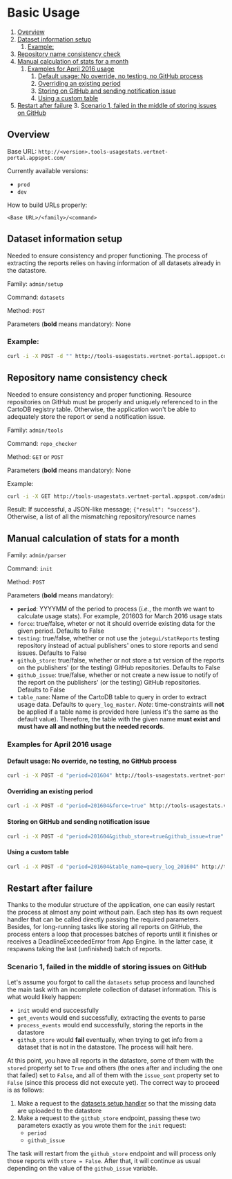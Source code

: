 Basic Usage
===

<!-- MarkdownTOC -->

1. [Overview](#overview)
2. [Dataset information setup](#dataset-information-setup)
    1. [Example:](#example)
3. [Repository name consistency check](#repository-name-consistency-check)
4. [Manual calculation of stats for a month](#manual-calculation-of-stats-for-a-month)
    1. [Examples for April 2016 usage](#examples-for-april-2016-usage)
        1. [Default usage: No override, no testing, no GitHub process](#default-usage-no-override-no-testing-no-github-process)
        2. [Overriding an existing period](#overriding-an-existing-period)
        3. [Storing on GitHub and sending notification issue](#storing-on-github-and-sending-notification-issue)
        4. [Using a custom table](#using-a-custom-table)
2. [Restart after failure](#restart-after-failure)
    3. [Scenario 1, failed in the middle of storing issues on GitHub](#scenario-1-failed-in-the-middle-of-storing-issues-on-github)

<!-- /MarkdownTOC -->

<a name="overview"></a>
## Overview

Base URL: `http://<version>.tools-usagestats.vertnet-portal.appspot.com/`

Currently available versions:

* `prod`
* `dev`

How to build URLs properly:

    <Base URL>/<family>/<command>

<a name="dataset-information-setup"></a>
## Dataset information setup

Needed to ensure consistency and proper functioning. The process of extracting the reports relies on having information of all datasets already in the datastore.

Family: `admin/setup`

Command: `datasets`

Method: `POST`

Parameters (**bold** means mandatory): None

<a name="example"></a>
### Example:

```sh
curl -i -X POST -d "" http://tools-usagestats.vertnet-portal.appspot.com/admin/setup/datasets
```

<a name="repository-name-consistency-check"></a>
## Repository name consistency check

Needed to ensure consistency and proper functioning. Resource repositories on GitHub must be properly and uniquely referenced to in the CartoDB registry table. Otherwise, the application won't be able to adequately store the report or send a notification issue.

Family: `admin/tools`

Command: `repo_checker`

Method: `GET` or `POST`

Parameters (**bold** means mandatory): None

Example:

```sh
curl -i -X GET http://tools-usagestats.vertnet-portal.appspot.com/admin/tools/repo_checker
```

Result: If successful, a JSON-like message; `{"result": "success"}`. Otherwise, a list of all the mismatching repository/resource names

<a name="manual-calculation-of-stats-for-a-month"></a>
## Manual calculation of stats for a month

Family: `admin/parser`

Command: `init`

Method: `POST`

Parameters (**bold** means mandatory):

- **`period`**: YYYYMM of the period to process (*i.e.*, the month we want to calculate usage stats). For example, 201603 for March 2016 usage stats
- `force`: true/false, wheter or not it should override existing data for the given period. Defaults to False
- `testing`: true/false, whether or not use the `jotegui/statReports` testing repository instead of actual publishers' ones to store reports and send issues. Defaults to False
- `github_store`: true/false, whether or not store a txt version of the reports on the publishers' (or the testing) GitHub repositories. Defaults to False
- `github_issue`: true/false, whether or not create a new issue to notify of the report on the publishers' (or the testing) GitHub repositories. Defaults to False
- `table_name`: Name of the CartoDB table to query in order to extract usage data. Defaults to `query_log_master`. *Note*: time-constraints will **not** be applied if a table name is provided here (unless it's the same as the default value). Therefore, the table with the given name **must exist and must have all and nothing but the needed records**.

<a name="examples-for-april-2016-usage"></a>
### Examples for April 2016 usage

<a name="default-usage-no-override-no-testing-no-github-process"></a>
#### Default usage: No override, no testing, no GitHub process

```sh
curl -i -X POST -d "period=201604" http://tools-usagestats.vertnet-portal.appspot.com/admin/parser/init
```

<a name="overriding-an-existing-period"></a>
#### Overriding an existing period

```sh
curl -i -X POST -d "period=201604&force=true" http://tools-usagestats.vertnet-portal.appspot.com/admin/parser/init
```

<a name="storing-on-github-and-sending-notification-issue"></a>
#### Storing on GitHub and sending notification issue

```sh
curl -i -X POST -d "period=201604&github_store=true&github_issue=true" http://tools-usagestats.vertnet-portal.appspot.com/admin/parser/init
```

<a name="using-a-custom-table"></a>
#### Using a custom table

```sh
curl -i -X POST -d "period=201604&table_name=query_log_201604" http://tools-usagestats.vertnet-portal.appspot.com/admin/parser/init
```

<a name="restart-after-failure"></a>
## Restart after failure

Thanks to the modular structure of the application, one can easily restart the process at almost any point without pain. Each step has its own request handler that can be called directly passing the required parameters. Besides, for long-running tasks like storing all reports on GitHub, the process enters a loop that processes batches of reports until it finishes or receives a DeadlineExceededError from App Engine. In the latter case, it respawns taking the last (unfinished) batch of reports.

<a name="scenario-1-failed-in-the-middle-of-storing-issues-on-github"></a>
### Scenario 1, failed in the middle of storing issues on GitHub

Let's assume you forgot to call the `datasets` setup process and launched the main task with an incomplete collection of dataset information. This is what would likely happen:

* `init` would end successfully
* `get_events` would end successfully, extracting the events to parse
* `process_events` would end successfully, storing the reports in the datastore
* `github_store` would **fail** eventually, when trying to get info from a dataset that is not in the datastore. The process will halt here.

At this point, you have all reports in the datastore, some of them with the `stored` property set to `True` and others (the ones after and including the one that failed) set to `False`, and all of them with the `issue_sent` property set to `False` (since this process did not execute yet). The correct way to proceed is as follows:

1. Make a request to the [datasets setup handler](#dataset-information-setup) so that the missing data are uploaded to the datastore
2. Make a request to the `github_store` endpoint, passing these two parameters exactly as you wrote them for the `init` request:
    * `period`
    * `github_issue`

The task will restart from the `github_store` endpoint and will process only those reports with `store = False`. After that, it will continue as usual depending on the value of the `github_issue` variable.